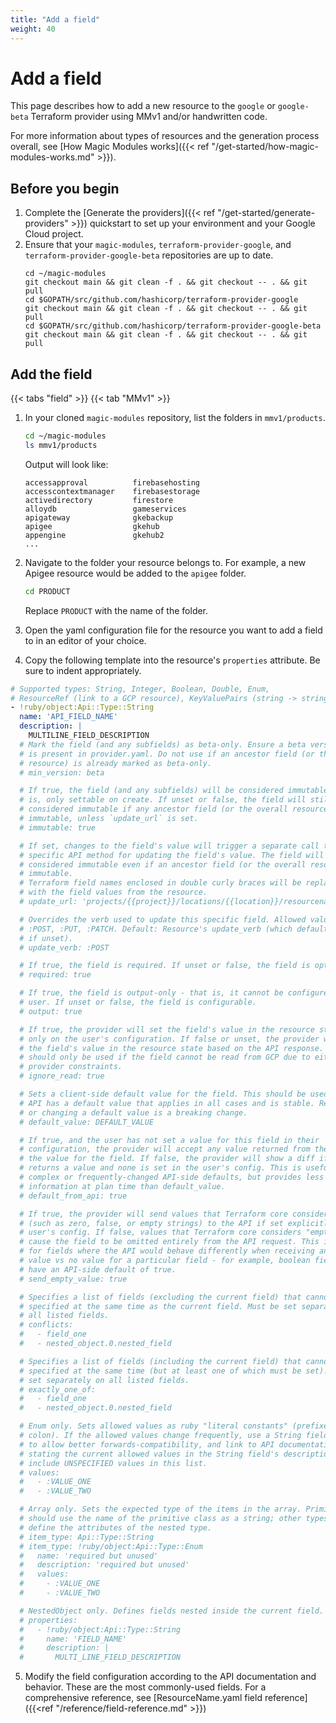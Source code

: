 ```yaml
---
title: "Add a field"
weight: 40
---
```

# Add a field

This page describes how to add a new resource to the `google` or `google-beta` Terraform provider using MMv1 and/or handwritten code.

For more information about types of resources and the generation process overall, see [How Magic Modules works]({{< ref "/get-started/how-magic-modules-works.md" >}}).

## Before you begin

1. Complete the [Generate the providers]({{< ref "/get-started/generate-providers" >}}) quickstart to set up your environment and your Google Cloud project.
2. Ensure that your `magic-modules`, `terraform-provider-google`, and `terraform-provider-google-beta` repositories are up to date.
   ```
   cd ~/magic-modules
   git checkout main && git clean -f . && git checkout -- . && git pull
   cd $GOPATH/src/github.com/hashicorp/terraform-provider-google
   git checkout main && git clean -f . && git checkout -- . && git pull
   cd $GOPATH/src/github.com/hashicorp/terraform-provider-google-beta
   git checkout main && git clean -f . && git checkout -- . && git pull
   ```

## Add the field

{{< tabs "field" >}}
{{< tab "MMv1" >}}
1. In your cloned `magic-modules` repository, list the folders in `mmv1/products`.
   ```bash
   cd ~/magic-modules
   ls mmv1/products
   ```

   Output will look like:

   ```
   accessapproval          firebasehosting
   accesscontextmanager    firebasestorage
   activedirectory         firestore
   alloydb                 gameservices
   apigateway              gkebackup
   apigee                  gkehub
   appengine               gkehub2
   ...
   ```
2. Navigate to the folder your resource belongs to. For example, a new Apigee resource would be added to the `apigee` folder.

   ```bash
   cd PRODUCT
   ```

   Replace `PRODUCT` with the name of the folder.
3. Open the yaml configuration file for the resource you want to add a field to in an editor of your choice.
4. Copy the following template into the resource's `properties` attribute. Be sure to indent appropriately.

```yaml
# Supported types: String, Integer, Boolean, Double, Enum,
# ResourceRef (link to a GCP resource), KeyValuePairs (string -> string map), Array, and NestedObject
- !ruby/object:Api::Type::String
  name: 'API_FIELD_NAME'
  description: |
    MULTILINE_FIELD_DESCRIPTION
  # Mark the field (and any subfields) as beta-only. Ensure a beta version block
  # is present in provider.yaml. Do not use if an ancestor field (or the overall
  # resource) is already marked as beta-only.
  # min_version: beta

  # If true, the field (and any subfields) will be considered immutable - that
  # is, only settable on create. If unset or false, the field will still be
  # considered immutable if any ancestor field (or the overall resource) is
  # immutable, unless `update_url` is set.
  # immutable: true

  # If set, changes to the field's value will trigger a separate call to a
  # specific API method for updating the field's value. The field will not be
  # considered immutable even if an ancestor field (or the overall resource) is
  # immutable.
  # Terraform field names enclosed in double curly braces will be replaced
  # with the field values from the resource.
  # update_url: 'projects/{{project}}/locations/{{location}}/resourcenames/{{resource_id}}/setFieldName'

  # Overrides the verb used to update this specific field. Allowed values:
  # :POST, :PUT, :PATCH. Default: Resource's update_verb (which defaults to :PUT
  # if unset).
  # update_verb: :POST

  # If true, the field is required. If unset or false, the field is optional.
  # required: true

  # If true, the field is output-only - that is, it cannot be configured by the
  # user. If unset or false, the field is configurable.
  # output: true

  # If true, the provider will set the field's value in the resource state based
  # only on the user's configuration. If false or unset, the provider will set
  # the field's value in the resource state based on the API response. This
  # should only be used if the field cannot be read from GCP due to either API or
  # provider constraints.
  # ignore_read: true

  # Sets a client-side default value for the field. This should be used if the
  # API has a default value that applies in all cases and is stable. Removing
  # or changing a default value is a breaking change.
  # default_value: DEFAULT_VALUE

  # If true, and the user has not set a value for this field in their
  # configuration, the provider will accept any value returned from the API as
  # the value for the field. If false, the provider will show a diff if the API
  # returns a value and none is set in the user's config. This is useful for
  # complex or frequently-changed API-side defaults, but provides less useful
  # information at plan time than default_value.
  # default_from_api: true

  # If true, the provider will send values that Terraform core considers "empty"
  # (such as zero, false, or empty strings) to the API if set explicitly in the
  # user's config. If false, values that Terraform core considers "empty" will
  # cause the field to be omitted entirely from the API request. This is useful
  # for fields where the API would behave differently when receiving an "empty"
  # value vs no value for a particular field - for example, boolean fields that
  # have an API-side default of true.
  # send_empty_value: true

  # Specifies a list of fields (excluding the current field) that cannot be
  # specified at the same time as the current field. Must be set separately on
  # all listed fields.
  # conflicts:
  #   - field_one
  #   - nested_object.0.nested_field

  # Specifies a list of fields (including the current field) that cannot be
  # specified at the same time (but at least one of which must be set). Must be
  # set separately on all listed fields.
  # exactly_one_of:
  #   - field_one
  #   - nested_object.0.nested_field

  # Enum only. Sets allowed values as ruby "literal constants" (prefixed with a
  # colon). If the allowed values change frequently, use a String field instead
  # to allow better forwards-compatibility, and link to API documentation
  # stating the current allowed values in the String field's description. Do not
  # include UNSPECIFIED values in this list.
  # values:
  #   - :VALUE_ONE
  #   - :VALUE_TWO

  # Array only. Sets the expected type of the items in the array. Primitives
  # should use the name of the primitive class as a string; other types should
  # define the attributes of the nested type.
  # item_type: Api::Type::String
  # item_type: !ruby/object:Api::Type::Enum
  #   name: 'required but unused'
  #   description: 'required but unused'
  #   values:
  #     - :VALUE_ONE
  #     - :VALUE_TWO

  # NestedObject only. Defines fields nested inside the current field.
  # properties:
  #   - !ruby/object:Api::Type::String
  #     name: 'FIELD_NAME'
  #     description: |
  #       MULTI_LINE_FIELD_DESCRIPTION
```
5. Modify the field configuration according to the API documentation and behavior. These are the most commonly-used fields. For a comprehensive reference, see [ResourceName.yaml field reference]({{<ref "/reference/field-reference.md" >}})



